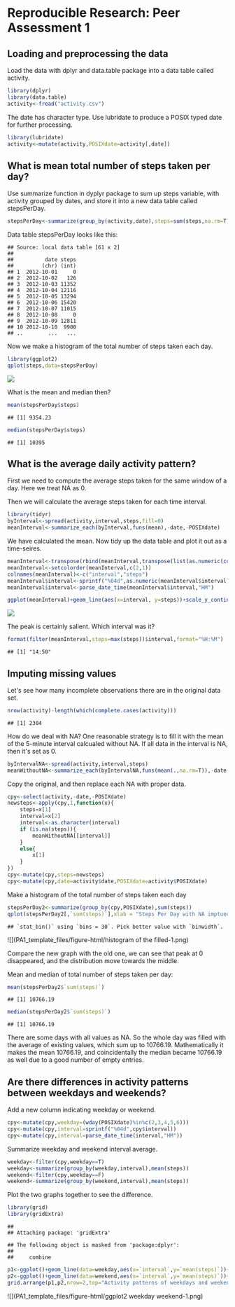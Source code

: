 # Reproducible Research: Peer Assessment 1

## Loading and preprocessing the data

Load the data with dplyr and data.table package into a data table called activity.

```r
library(dplyr)
library(data.table)
activity<-fread("activity.csv")
```
The date has character type. Use lubridate to produce a POSIX typed date for further processing.

```r
library(lubridate)
activity<-mutate(activity,POSIXdate=activity[,date])
```

## What is mean total number of steps taken per day?

Use summarize function in dyplyr package to sum up steps variable, with activity grouped by dates, and store it into a new data table called stepsPerDay.

```r
stepsPerDay<-summarize(group_by(activity,date),steps=sum(steps,na.rm=T))
```

Data table stepsPerDay looks like this:

```
## Source: local data table [61 x 2]
## 
##          date steps
##         (chr) (int)
## 1  2012-10-01     0
## 2  2012-10-02   126
## 3  2012-10-03 11352
## 4  2012-10-04 12116
## 5  2012-10-05 13294
## 6  2012-10-06 15420
## 7  2012-10-07 11015
## 8  2012-10-08     0
## 9  2012-10-09 12811
## 10 2012-10-10  9900
## ..        ...   ...
```

Now we make a histogram of the total number of steps taken each day.

```r
library(ggplot2)
qplot(steps,data=stepsPerDay)
```

![](PA1_template_files/figure-html/histogram-1.png)

What is the mean and median then?


```r
mean(stepsPerDay$steps)
```

```
## [1] 9354.23
```

```r
median(stepsPerDay$steps)
```

```
## [1] 10395
```

## What is the average daily activity pattern?
First we need to compute the average steps taken for the same window of a day.
Here we treat NA as 0.


Then we will calculate the average steps taken for each time interval.

```r
library(tidyr)
byInterval<-spread(activity,interval,steps,fill=0)
meanInterval<-summarize_each(byInterval,funs(mean),-date,-POSIXdate)
```

We have calculated the mean. Now tidy up the data table and plot it out as a time-seires.

```r
meanInterval<-transpose(rbind(meanInterval,transpose(list(as.numeric(colnames(meanInterval))))))
meanInterval<-setcolorder(meanInterval,c(2,1))
colnames(meanInterval)<-c("interval","steps")
meanInterval$interval<-sprintf("%04d",as.numeric(meanInterval$interval))
meanInterval$interval<-parse_date_time(meanInterval$interval,"HM")

ggplot(meanInterval)+geom_line(aes(x=interval, y=steps))+scale_y_continuous()+scale_x_datetime(date_labels = "%H:%M")
```

![](PA1_template_files/figure-html/transpose-1.png)

The peak is certainly salient. Which interval was it?

```r
format(filter(meanInterval,steps=max(steps))$interval,format="%H:%M")
```

```
## [1] "14:50"
```

## Imputing missing values

Let's see how many incomplete observations there are in the original data set.

```r
nrow(activity)-length(which(complete.cases(activity)))
```

```
## [1] 2304
```

How do we deal with NA? One reasonable strategy is to fill it with the mean of the 5-minute interval calcualed without NA. If all data in the interval is NA, then it's set as 0.


```r
byIntervalNA<-spread(activity,interval,steps)
meanWithoutNA<-summarize_each(byIntervalNA,funs(mean(.,na.rm=T)),-date,-POSIXdate)
```

Copy the original, and then replace each NA with proper data.

```r
cpy<-select(activity,-date,-POSIXdate)
newsteps<-apply(cpy,1,function(x){
    steps=x[1]
    interval=x[2]
    interval<-as.character(interval)
    if (is.na(steps)){
        meanWithoutNA[[interval]]
    }
    else{
        x[1]
    }
})
cpy<-mutate(cpy,steps=newsteps)
cpy<-mutate(cpy,date=activity$date,POSIXdate=activity$POSIXdate)
```

Make a histogram of the total number of steps taken each day 

```r
stepsPerDay2<-summarize(group_by(cpy,POSIXdate),sum(steps))
qplot(stepsPerDay2[,`sum(steps)`],xlab = "Steps Per Day with NA imptued")
```

```
## `stat_bin()` using `bins = 30`. Pick better value with `binwidth`.
```

![](PA1_template_files/figure-html/histogram of the filled-1.png)

Compare the new graph with the old one, we can see that peak at 0 disappeared, and the distribution move towards the middle.

Mean and median of total number of steps taken per day:

```r
mean(stepsPerDay2$`sum(steps)`)
```

```
## [1] 10766.19
```

```r
median(stepsPerDay2$`sum(steps)`)
```

```
## [1] 10766.19
```

There are some days with all values as NA. So the whole day was filled with the average of existing values, which sum up to 10766.19. Mathematically it makes the mean 10766.19, and coincidentally the median became 10766.19 as well due to a good number of empty entries.

## Are there differences in activity patterns between weekdays and weekends?

Add a new column indicating weekday or weekend.


```r
cpy<-mutate(cpy,weekday=(wday(POSIXdate)%in%c(2,3,4,5,6)))
cpy<-mutate(cpy,interval=sprintf("%04d",cpy$interval))
cpy<-mutate(cpy,interval=parse_date_time(interval,"HM"))
```

Summarize weekday and weekend interval average. 

```r
weekday<-filter(cpy,weekday==T)
weekday<-summarize(group_by(weekday,interval),mean(steps))
weekend<-filter(cpy,weekday==F)
weekend<-summarize(group_by(weekend,interval),mean(steps))
```

Plot the two graphs together to see the difference.

```r
library(grid)
library(gridExtra)
```

```
## 
## Attaching package: 'gridExtra'
```

```
## The following object is masked from 'package:dplyr':
## 
##     combine
```

```r
p1<-ggplot()+geom_line(data=weekday,aes(x=`interval`,y=`mean(steps)`))+ylab("average steps")+xlab("weekday interval")+scale_x_datetime(date_labels = "%H:%M")
p2<-ggplot()+geom_line(data=weekend,aes(x=`interval`,y=`mean(steps)`))+ylab("average steps")+xlab("weekend interval")+scale_x_datetime(date_labels = "%H:%M")
grid.arrange(p1,p2,nrow=2,top="Activity patterns of weekdays and weekeneds")
```

![](PA1_template_files/figure-html/ggplot2 weekday weekend-1.png)
